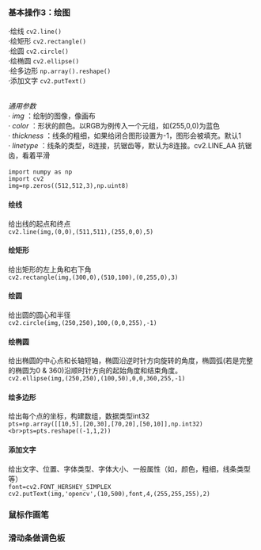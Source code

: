### 基本操作3：绘图

·绘线		`cv2.line()`
<br>
·绘矩形		`cv2.rectangle()`
<br>
·绘圆		`cv2.circle()`
<br>
·绘椭圆		`cv2.ellipse()`
<br>
·绘多边形	`np.array().reshape()`
<br>
·添加文字	`cv2.putText()`
<br>

<br>*通用参数*
<br>· *img* ：绘制的图像，像画布
<br>· *color* ：形状的颜色。以RGB为例传入一个元组，如(255,0,0)为蓝色
<br>· *thickness* ：线条的粗细，如果给闭合图形设置为-1，图形会被填充。默认1
<br>· *linetype* ：线条的类型，8连接，抗锯齿等，默认为8连接。cv2.LINE_AA 抗锯齿，看着平滑
<br>
<br>`import numpy as np`
<br>`import cv2`
<br>`img=np.zeros((512,512,3),np.uint8)`

#### 绘线
给出线的起点和终点
<br>`cv2.line(img,(0,0),(511,511),(255,0,0),5)`
#### 绘矩形
给出矩形的左上角和右下角
<br>`cv2.rectangle(img,(300,0),(510,100),(0,255,0),3)`
#### 绘圆
给出圆的圆心和半径
<br>`cv2.circle(img,(250,250),100,(0,0,255),-1)`
#### 绘椭圆
给出椭圆的中心点和长轴短轴，椭圆沿逆时针方向旋转的角度，椭圆弧(若是完整的椭圆为0 & 360)沿顺时针方向的起始角度和结束角度。
<br>`cv2.ellipse(img,(250,250),(100,50),0,0,360,255,-1)`
#### 绘多边形
给出每个点的坐标，构建数组，数据类型int32
<br>`pts=np.array([[10,5],[20,30],[70,20],[50,10]],np.int32)
<br>pts=pts.reshape((-1,1,2))`
#### 添加文字
给出文字、位置、字体类型、字体大小、一般属性（如，颜色，粗细，线条类型等）
<br>`font=cv2.FONT_HERSHEY_SIMPLEX`
<br>`cv2.putText(img,'opencv',(10,500),font,4,(255,255,255),2)`
### 鼠标作画笔
### 滑动条做调色板

